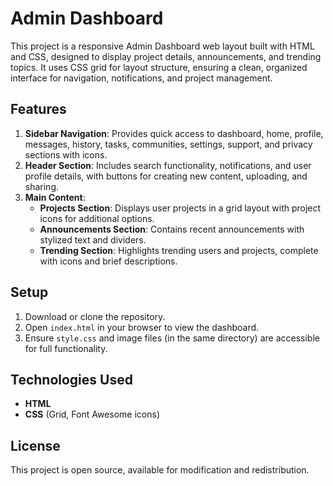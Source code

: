 # Admin Dashboard

This project is a responsive Admin Dashboard web layout built with HTML and CSS, designed to display project details, announcements, and trending topics. It uses CSS grid for layout structure, ensuring a clean, organized interface for navigation, notifications, and project management.

## Features

1. **Sidebar Navigation**: Provides quick access to dashboard, home, profile, messages, history, tasks, communities, settings, support, and privacy sections with icons.
2. **Header Section**: Includes search functionality, notifications, and user profile details, with buttons for creating new content, uploading, and sharing.
3. **Main Content**:
   - **Projects Section**: Displays user projects in a grid layout with project icons for additional options.
   - **Announcements Section**: Contains recent announcements with stylized text and dividers.
   - **Trending Section**: Highlights trending users and projects, complete with icons and brief descriptions.

## Setup

1. Download or clone the repository.
2. Open `index.html` in your browser to view the dashboard.
3. Ensure `style.css` and image files (in the same directory) are accessible for full functionality.

## Technologies Used

- **HTML**
- **CSS** (Grid, Font Awesome icons)

## License

This project is open source, available for modification and redistribution.
